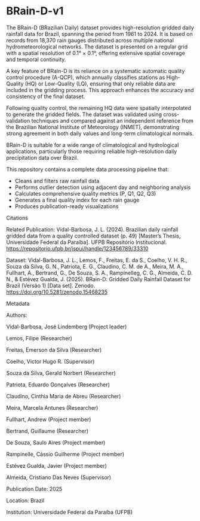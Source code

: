 # BRain-D-v1


The BRain-D (BRazilian Daily) dataset provides high-resolution gridded daily rainfall data for Brazil, spanning the period from 1961 to 2024. It is based on records from 18,370 rain gauges distributed across multiple national hydrometeorological networks. The dataset is presented on a regular grid with a spatial resolution of 0.1° × 0.1°, offering extensive spatial coverage and temporal continuity.

A key feature of BRain-D is its reliance on a systematic automatic quality control procedure (A-QCP), which annually classifies stations as High-Quality (HQ) or Low-Quality (LQ), ensuring that only reliable data are included in the gridding process. This approach enhances the accuracy and consistency of the final dataset.

Following quality control, the remaining HQ data were spatially interpolated to generate the gridded fields. The dataset was validated using cross-validation techniques and compared against an independent reference from the Brazilian National Institute of Meteorology (INMET), demonstrating strong agreement in both daily values and long-term climatological normals.

BRain-D is suitable for a wide range of climatological and hydrological applications, particularly those requiring reliable high-resolution daily precipitation data over Brazil.


This repository contains a complete data processing pipeline that:
- Cleans and filters raw rainfall data
- Performs outlier detection using adjacent day and neighboring analysis
- Calculates comprehensive quality metrics (P, Q1, Q2, Q3)
- Generates a final quality index for each rain gauge
- Produces publication-ready visualizations


Citations

Related Publication:
Vidal-Barbosa, J. L. (2024). Brazilian daily rainfall gridded data from a quality controlled dataset (p. 49) [Master’s Thesis, Universidade Federal da Paraíba]. UFPB Repositório Institucional. https://repositorio.ufpb.br/jspui/handle/123456789/33310

Dataset:
Vidal-Barbosa, J. L., Lemos, F., Freitas, E. da S., Coelho, V. H. R., Souza da Silva, G. N., Patriota, E. G., Claudino, C. M. de A., Meira, M. A., Fullhart, A., Bertrand, G., De Souza, S. A., Rampinelleg, C. G., Almeida, C. D. N., & Estévez Gualda, J. (2025). BRain-D: Gridded Daily Rainfall Dataset for Brazil (Versão 1) [Data set]. Zenodo. https://doi.org/10.5281/zenodo.15468235



Metadata

Authors:

Vidal-Barbosa, José Lindemberg (Project leader)

Lemos, Filipe (Researcher)

Freitas, Emerson da Silva (Researcher)

Coelho, Victor Hugo R. (Supervisor)

Souza da Silva, Gerald Norbert (Researcher)

Patriota, Eduardo Gonçalves (Researcher)

Claudino, Cinthia Maria de Abreu (Researcher)

Meira, Marcela Antunes (Researcher)

Fullhart, Andrew (Project member)

Bertrand, Guillaume (Researcher)

De Souza, Saulo Aires (Project member)

Rampinelle, Cássio Guilherme (Project member)

Estévez Gualda, Javier (Project member)

Almeida, Cristiano Das Neves (Supervisor)


Publication Date: 2025

Location: Brazil

Institution: Universidade Federal da Paraíba (UFPB)
